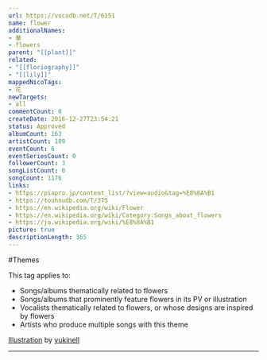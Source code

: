 ```yaml
---
url: https://vocadb.net/T/6151
name: flower
additionalNames: 
- 華
- flowers
parent: "[[plant]]"
related:
- "[[floriography]]"
- "[[lily]]"
mappedNicoTags:
- 花
newTargets:
- all
commentCount: 0
createDate: 2016-12-27T23:54:21
status: Approved
albumCount: 163
artistCount: 109
eventCount: 6
eventSeriesCount: 0
followerCount: 3
songListCount: 0
songCount: 1176
links: 
- https://piapro.jp/content_list/?view=audio&tag=%E8%8A%B1
- https://touhoudb.com/T/375
- https://en.wikipedia.org/wiki/Flower
- https://en.wikipedia.org/wiki/Category:Songs_about_flowers
- https://ja.wikipedia.org/wiki/%E8%8A%B1
picture: true
descriptionLength: 365
---
```


#Themes

This tag applies to:

* Songs/albums thematically related to flowers
* Songs/albums that prominently feature flowers in its PV or illustration
* Vocalists thematically related to flowers, or whose designs are inspired by flowers
* Artists who produce multiple songs with this theme

[Illustration](https://piapro.jp/t/k2Pk) by [yukinell](https://piapro.jp/yukinell)

---

